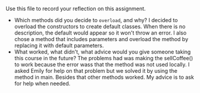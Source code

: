 Use this file to record your reflection on this assignment.

- Which methods did you decide to `overload`, and why?
I decided to overload the constructors to create default classes. When there is no description, the default would appear so it won't throw an error. I also chose a method that includes parameters and overload the method by replacing it with default parameters. 
- What worked, what didn't, what advice would you give someone taking this course in the future?
The problems had was making the sellCoffee() to work because the error wass that the method was not used locally. I asked Emily for help on that problem but we solved it by using the method in main. Besides that other methods worked. My advice is to ask for help when needed. 
